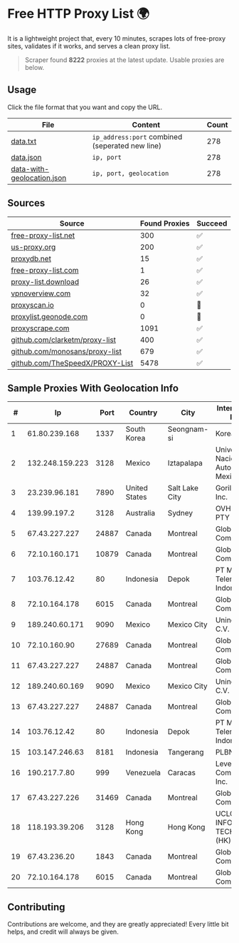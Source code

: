 
# Free HTTP Proxy List 🌍

It is a lightweight project that, every 10 minutes, scrapes lots of free-proxy sites, validates if it works, and serves a clean proxy list.


> Scraper found **8222** proxies at the latest update. Usable proxies are below.

## Usage

Click the file format that you want and copy the URL.


|File|Content|Count|
|----|-------|-----|
|[data.txt](https://raw.githubusercontent.com/themiralay/Proxy-List-World/master/data.txt)|`ip_address:port` combined (seperated new line)|278|
|[data.json](https://raw.githubusercontent.com/themiralay/Proxy-List-World/master/data.json)|`ip, port`|278|
|[data-with-geolocation.json](https://raw.githubusercontent.com/themiralay/Proxy-List-World/master/data-with-geolocation.json)|`ip, port, geolocation`|278|

## Sources

|Source|Found Proxies|Succeed|
|------|-------------|-------|
|[free-proxy-list.net](https://free-proxy-list.net)|300|✅|
|[us-proxy.org](https://www.us-proxy.org)|200|✅|
|[proxydb.net](http://proxydb.net)|15|✅|
|[free-proxy-list.com](https://free-proxy-list.com/?page=&port=&type%5B%5D=http&type%5B%5D=https&up_time=0&search=Search)|1|✅|
|[proxy-list.download](https://www.proxy-list.download/HTTP)|26|✅|
|[vpnoverview.com](https://vpnoverview.com/privacy/anonymous-browsing/free-proxy-servers)|32|✅|
|[proxyscan.io](https://www.proxyscan.io)|0|🚫|
|[proxylist.geonode.com](https://proxylist.geonode.com/api/proxy-list?limit=300&page=1&sort_by=lastChecked&sort_type=desc&protocols=http,https)|0|🚫|
|[proxyscrape.com](https://api.proxyscrape.com/v2/?request=displayproxies&protocol=http&timeout=10000&country=all&ssl=all&anonymity=all)|1091|✅|
|[github.com/clarketm/proxy-list](https://raw.githubusercontent.com/clarketm/proxy-list/master/proxy-list-raw.txt)|400|✅|
|[github.com/monosans/proxy-list](https://raw.githubusercontent.com/monosans/proxy-list/main/proxies/http.txt)|679|✅|
|[github.com/TheSpeedX/PROXY-List](https://raw.githubusercontent.com/TheSpeedX/PROXY-List/master/http.txt)|5478|✅|


## Sample Proxies With Geolocation Info

|#|Ip|Port|Country|City|Internet Service Provider|
|-|--|----|-------|----|-------------------------|
|1|61.80.239.168|1337|South Korea|Seongnam-si|Korea Telecom|
|2|132.248.159.223|3128|Mexico|Iztapalapa|Universidad Nacional Autonoma de Mexico|
|3|23.239.96.181|7890|United States|Salt Lake City|GorillaServers, Inc.|
|4|139.99.197.2|3128|Australia|Sydney|OVH Australia PTY LTD|
|5|67.43.227.227|24887|Canada|Montreal|GloboTech Communications|
|6|72.10.160.171|10879|Canada|Montreal|GloboTech Communications|
|7|103.76.12.42|80|Indonesia|Depok|PT Mora Telematika Indonesia|
|8|72.10.164.178|6015|Canada|Montreal|GloboTech Communications|
|9|189.240.60.171|9090|Mexico|Mexico City|Uninet S.A. de C.V.|
|10|72.10.160.90|27689|Canada|Montreal|GloboTech Communications|
|11|67.43.227.227|24887|Canada|Montreal|GloboTech Communications|
|12|189.240.60.169|9090|Mexico|Mexico City|Uninet S.A. de C.V.|
|13|67.43.227.227|24887|Canada|Montreal|GloboTech Communications|
|14|103.76.12.42|80|Indonesia|Depok|PT Mora Telematika Indonesia|
|15|103.147.246.63|8181|Indonesia|Tangerang|PLBNET|
|16|190.217.7.80|999|Venezuela|Caracas|Level 3 Communications, Inc.|
|17|67.43.227.226|31469|Canada|Montreal|GloboTech Communications|
|18|118.193.39.206|3128|Hong Kong|Hong Kong|UCLOUD INFORMATION TECHNOLOGY (HK) LIMITED|
|19|67.43.236.20|1843|Canada|Montreal|GloboTech Communications|
|20|72.10.164.178|6015|Canada|Montreal|GloboTech Communications|



## Contributing

Contributions are welcome, and they are greatly appreciated! Every
little bit helps, and credit will always be given.

